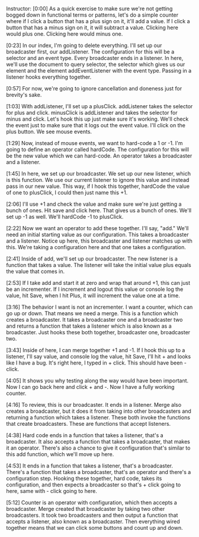 Instructor: [0:00] As a quick exercise to make sure we're not getting bogged down in functional terms or patterns, let's do a simple counter where if I click a button that has a plus sign on it, it'll add a value. If I click a button that has a minus sign on it, it will subtract a value. Clicking here would plus one. Clicking here would minus one.

[0:23] In our index, I'm going to delete everything. I'll set up our broadcaster first, our addListener. The configuration for this will be a selector and an event type. Every broadcaster ends in a listener. In here, we'll use the document to query selector, the selector which gives us our element and the element addEventListener with the event type. Passing in a listener hooks everything together.

[0:57] For now, we're going to ignore cancellation and doneness just for brevity's sake.

[1:03] With addListener, I'll set up a plusClick. addListener takes the selector for plus and click. minusClick is addListener and takes the selector for minus and click. Let's hook this up just make sure it's working. We'll check the event just to make sure that it logs out the event value. I'll click on the plus button. We see mouse events.

[1:29] Now, instead of mouse events, we want to hard-code a 1 or -1. I'm going to define an operator called hardCode. The configuration for this will be the new value which we can hard-code. An operator takes a broadcaster and a listener.

[1:45] In here, we set up our broadcaster. We set up our new listener, which is this function. We use our current listener to ignore this value and instead pass in our new value. This way, if I hook this together, hardCode the value of one to plusClick, I could then just name this +1.

[2:06] I'll use +1 and check the value and make sure we're just getting a bunch of ones. Hit save and click here. That gives us a bunch of ones. We'll set up -1 as well. We'll hardCode -1 to plusClick.

[2:22] Now we want an operator to add these together. I'll say, "add." We'll need an initial starting value as our configuration. This takes a broadcaster and a listener. Notice up here, this broadcaster and listener matches up with this. We're taking a configuration here and that one takes a configuration.

[2:41] Inside of add, we'll set up our broadcaster. The new listener is a function that takes a value. The listener will take the initial value plus equals the value that comes in.

[2:53] If I take add and start it at zero and wrap that around +1, this can just be an incrementer. If I increment and logout this value or console log the value, hit Save, when I hit Plus, it will increment the value one at a time.

[3:16] The behavior I want is not an incrementer. I want a counter, which can go up or down. That means we need a merge. This is a function which creates a broadcaster. It takes a broadcaster one and a broadcaster two and returns a function that takes a listener which is also known as a broadcaster. Just hooks these both together, broadcaster one, broadcaster two.

[3:43] Inside of here, I can merge together +1 and -1. If I hook this up to a listener, I'll say value, and console log the value, hit Save, I'll hit + and looks like I have a bug. It's right here, I typed in + click. This should have been - click.

[4:05] It shows you why testing along the way would have been important. Now I can go back here and click + and -. Now I have a fully working counter.

[4:16] To review, this is our broadcaster. It ends in a listener. Merge also creates a broadcaster, but it does it from taking into other broadcasters and returning a function which takes a listener. These both invoke the functions that create broadcasters. These are functions that accept listeners.

[4:38] Hard code ends in a function that takes a listener, that's a broadcaster. It also accepts a function that takes a broadcaster, that makes it an operator. There's also a chance to give it configuration that's similar to this add function, which we'll move up here.

[4:53] It ends in a function that takes a listener, that's a broadcaster. There's a function that takes a broadcaster, that's an operator and there's a configuration step. Hooking these together, hard code, takes its configuration, and then expects a broadcaster so that's + click going to here, same with - click going to here.

[5:12] Counter is an operator with configuration, which then accepts a broadcaster. Merge created that broadcaster by taking two other broadcasters. It took two broadcasters and then output a function that accepts a listener, also known as a broadcaster. Then everything wired together means that we can click some buttons and count up and down.
